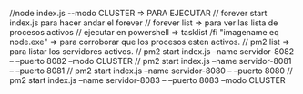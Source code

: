 //node index.js --modo CLUSTER => PARA EJECUTAR 
// forever start index.js para hacer andar el forever
// forever list => para ver las lista de procesos activos
// ejecutar en powershell => tasklist /fi "imagename eq node.exe" => para corroborar que los procesos esten activos.
// pm2 list => para listar los servidores activos.
// pm2 start index.js –name servidor-8082 – –puerto 8082 –modo CLUSTER
// pm2 start index.js –name servidor-8081 – –puerto 8081
// pm2 start index.js –name servidor-8080 – –puerto 8080
// pm2 start index.js –name servidor-8083 – –puerto 8083 –modo CLUSTER
